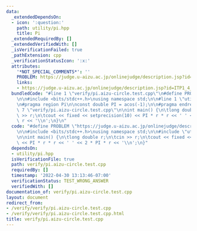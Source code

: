 ```yaml
---
data:
  _extendedDependsOn:
  - icon: ':question:'
    path: utility/pi.hpp
    title: Pi
  _extendedRequiredBy: []
  _extendedVerifiedWith: []
  _isVerificationFailed: true
  _pathExtension: cpp
  _verificationStatusIcon: ':x:'
  attributes:
    '*NOT_SPECIAL_COMMENTS*': ''
    PROBLEM: https://judge.u-aizu.ac.jp/onlinejudge/description.jsp?id=ITP1_4_B
    links:
    - https://judge.u-aizu.ac.jp/onlinejudge/description.jsp?id=ITP1_4_B
  bundledCode: "#line 1 \"verify/pi.aizu-circle.test.cpp\"\n#define PROBLEM \"https://judge.u-aizu.ac.jp/onlinejudge/description.jsp?id=ITP1_4_B\"\
    \n\n#include <bits/stdc++.h>\nusing namespace std;\n\n#line 1 \"utility/pi.hpp\"\
    \n#pragma region Pi\n\nconst double PI = acos(-1);\n\n#pragma endregion Pi\n#line\
    \ 7 \"verify/pi.aizu-circle.test.cpp\"\n\nint main() {\n\tlong double r;\n\tcin\
    \ >> r;\n\tcout << fixed << setprecision(10) << PI * r * r << ' ' << 2 * PI *\
    \ r << '\\n';\n}\n"
  code: "#define PROBLEM \"https://judge.u-aizu.ac.jp/onlinejudge/description.jsp?id=ITP1_4_B\"\
    \n\n#include <bits/stdc++.h>\nusing namespace std;\n\n#include \"utility/pi.hpp\"\
    \n\nint main() {\n\tlong double r;\n\tcin >> r;\n\tcout << fixed << setprecision(10)\
    \ << PI * r * r << ' ' << 2 * PI * r << '\\n';\n}"
  dependsOn:
  - utility/pi.hpp
  isVerificationFile: true
  path: verify/pi.aizu-circle.test.cpp
  requiredBy: []
  timestamp: '2022-04-30 13:13:46-07:00'
  verificationStatus: TEST_WRONG_ANSWER
  verifiedWith: []
documentation_of: verify/pi.aizu-circle.test.cpp
layout: document
redirect_from:
- /verify/verify/pi.aizu-circle.test.cpp
- /verify/verify/pi.aizu-circle.test.cpp.html
title: verify/pi.aizu-circle.test.cpp
---
```

